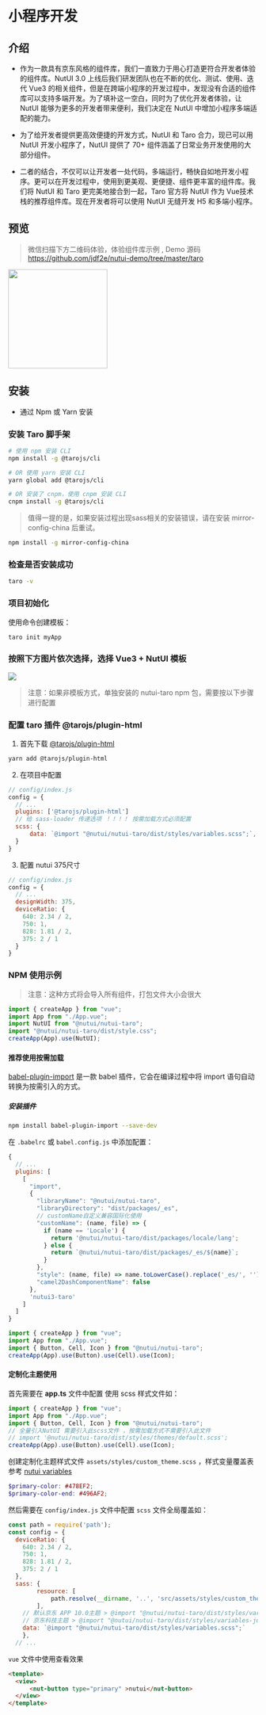 # 小程序开发

## 介绍

* 作为一款具有京东风格的组件库，我们一直致力于用心打造更符合开发者体验的组件库。NutUI 3.0 上线后我们研发团队也在不断的优化、测试、使用、迭代 Vue3 的相关组件，但是在跨端小程序的开发过程中，发现没有合适的组件库可以支持多端开发。为了填补这一空白，同时为了优化开发者体验，让 NutUI 能够为更多的开发者带来便利，我们决定在 NutUI 中增加小程序多端适配的能力。

* 为了给开发者提供更高效便捷的开发方式，NutUI 和 Taro 合力，现已可以用 NutUI 开发小程序了，NutUI 提供了 70+ 组件涵盖了日常业务开发使用的大部分组件。

* 二者的结合，不仅可以让开发者一处代码，多端运行，畅快自如地开发小程序。更可以在开发过程中，使用到更美观、更便捷、组件更丰富的组件库。我们将 NutUI 和 Taro 更完美地接合到一起，Taro 官方将 NutUI 作为 Vue技术栈的推荐组件库。现在开发者将可以使用 NutUI 无缝开发 H5 和多端小程序。

## 预览


> 微信扫描下方二维码体验，体验组件库示例 , Demo 源码  https://github.com/jdf2e/nutui-demo/tree/master/taro

<img width="200" src="https://storage.360buyimg.com/jdc-article/gh_f2231eb941be_258.jpg" />

## 安装

* 通过 Npm 或 Yarn 安装

### 安装 Taro 脚手架

``` bash
# 使用 npm 安装 CLI
npm install -g @tarojs/cli

# OR 使用 yarn 安装 CLI
yarn global add @tarojs/cli

# OR 安装了 cnpm，使用 cnpm 安装 CLI
cnpm install -g @tarojs/cli
```

> 值得一提的是，如果安装过程出现sass相关的安装错误，请在安装 mirror-config-china 后重试。

``` bash
npm install -g mirror-config-china
```

### 检查是否安装成功

``` bash
taro -v
```

### 项目初始化

使用命令创建模板：

``` bash
taro init myApp
```

### 按照下方图片依次选择，选择 Vue3 + NutUI 模板

<img src="https://storage.360buyimg.com/jdc-article/taro.jpg" />

> 注意：如果非模板方式，单独安装的 nutui-taro npm 包，需要按以下步骤进行配置

### 配置 taro 插件 @tarojs/plugin-html

1. 首先下载 [@tarojs/plugin-html](https://taro-docs.jd.com/taro/docs/use-h5/)
``` bash
yarn add @tarojs/plugin-html
```
2. 在项目中配置
``` javascript
// config/index.js
config = {
  // ...
  plugins: ['@tarojs/plugin-html']
  // 给 sass-loader 传递选项 ！！！！ 按需加载方式必须配置
  scss: {
      data: `@import "@nutui/nutui-taro/dist/styles/variables.scss";`,
  }
}
```
3. 配置 nutui 375尺寸
``` javascript
// config/index.js
config = {
  // ...
  designWidth: 375,
  deviceRatio: {
    640: 2.34 / 2,
    750: 1,
    828: 1.81 / 2,
    375: 2 / 1
  }
}
```

### NPM 使用示例

> 注意：这种方式将会导入所有组件，打包文件大小会很大

```javascript
import { createApp } from "vue";
import App from "./App.vue";
import NutUI from "@nutui/nutui-taro";
import "@nutui/nutui-taro/dist/style.css";
createApp(App).use(NutUI);
```


#### 推荐使用按需加载

[babel-plugin-import](https://github.com/ant-design/babel-plugin-import) 是一款 babel 插件，它会在编译过程中将 import 语句自动转换为按需引入的方式。
##### 安装插件
``` bash
npm install babel-plugin-import --save-dev
```

在 `.babelrc` 或 `babel.config.js` 中添加配置：
``` javascript
{
  // ...
  plugins: [
    [
      "import",
      {
        "libraryName": "@nutui/nutui-taro",
        "libraryDirectory": "dist/packages/_es",
        // customName自定义兼容国际化使用
        "customName": (name, file) => {
          if (name == 'Locale') {
            return '@nutui/nutui-taro/dist/packages/locale/lang';
          } else {
            return `@nutui/nutui-taro/dist/packages/_es/${name}`;
          }
        },
        "style": (name, file) => name.toLowerCase().replace('_es/', '') + '/index.scss',
        "camel2DashComponentName": false
      },
      'nutui3-taro'
    ]
  ]
}
```

```javascript
import { createApp } from "vue";
import App from "./App.vue";
import { Button, Cell, Icon } from "@nutui/nutui-taro";
createApp(App).use(Button).use(Cell).use(Icon);
```



#### 定制化主题使用

首先需要在 **app.ts** 文件中配置 使用 scss 样式文件如：

```javascript
import { createApp } from "vue";
import App from "./App.vue";
import { Button, Cell, Icon } from "@nutui/nutui-taro";
// 全量引入NutUI 需要引入此scss文件 ，按需加载方式不需要引入此文件
// import '@nutui/nutui-taro/dist/styles/themes/default.scss';
createApp(App).use(Button).use(Cell).use(Icon);
```

创建定制化主题样式文件 ```assets/styles/custom_theme.scss``` ，样式变量覆盖表参考 [nutui variables](https://github.com/jdf2e/nutui/blob/next/src/packages/styles/variables.scss)
``` scss
$primary-color: #478EF2;
$primary-color-end: #496AF2;
```



然后需要在 `config/index.js` 文件中配置 `scss` 文件全局覆盖如：

``` javascript
const path = require('path');
const config = {
  deviceRatio: {
    640: 2.34 / 2,
    750: 1,
    828: 1.81 / 2,
    375: 2 / 1
  },
  sass: {
		resource: [
			path.resolve(__dirname, '..', 'src/assets/styles/custom_theme.scss')
		],
    // 默认京东 APP 10.0主题 > @import "@nutui/nutui-taro/dist/styles/variables.scss";
    // 京东科技主题 > @import "@nutui/nutui-taro/dist/styles/variables-jdt.scss";
    data: `@import "@nutui/nutui-taro/dist/styles/variables.scss";`
	},
  // ...
```

`vue` 文件中使用查看效果

``` html
<template>
  <view>
      <nut-button type="primary" >nutui</nut-button>
  </view>
</template>
```